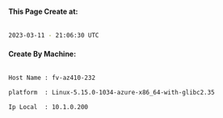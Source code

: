 
   
#### This Page Create at:

```bash

2023-03-11 - 21:06:30 UTC

```

#### Create By Machine:

```bash

Host Name : fv-az410-232

platform  : Linux-5.15.0-1034-azure-x86_64-with-glibc2.35

Ip Local  : 10.1.0.200

```

